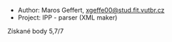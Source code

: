  - Author:   Maros Geffert, xgeffe00@stud.fit.vutbr.cz
 - Project:  IPP - parser (XML maker)
 
 Získané body 5,7/7